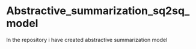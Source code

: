# Abstractive_summarization_sq2sq_model
In the repository i have created abstractive summarization model
